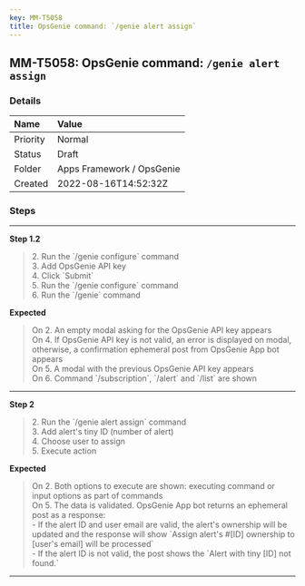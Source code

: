 ```yaml
---
key: MM-T5058
title: OpsGenie command: `/genie alert assign`
---
```


## MM-T5058: OpsGenie command: `/genie alert assign`

### Details

| Name     | Value                     |
| :------- | :------------------------ |
| Priority | Normal                    |
| Status   | Draft                     |
| Folder   | Apps Framework / OpsGenie |
| Created  | 2022-08-16T14:52:32Z      |

### Steps

<hr/>

**Step 1.2**

> <article>2. Run the `/genie configure` command<br />3. Add OpsGenie API key<br />4. Click `Submit`<br />5. Run the `/genie configure` command<br />6. Run the `/genie` command</article>

**Expected**

> <article>On 2. An empty modal asking for the OpsGenie API key appears<br />On 4. If OpsGenie API key is not valid, an error is displayed on modal, otherwise, a confirmation ephemeral post from  OpsGenie App bot appears<br />On 5. A modal with the previous OpsGenie API key appears<br />On 6. Command `/subscription`, `/alert` and `/list` are shown</article>

<hr/>

**Step 2**

> <article>2. Run the `/genie alert assign` command<br />3. Add alert's tiny ID (number of alert)<br />4. Choose user to assign<br />5. Execute action</article>

**Expected**

> <article>On 2. Both options to execute are shown: executing command or input options as part of commands<br />On 5. The data is validated. OpsGenie App bot returns an ephemeral post as a response:<br />- If the alert ID and user email are valid, the alert's ownership will be updated and the response will show `Assign alert's #[ID] ownership to [user's email] will be processed`<br />- If the alert ID is not valid, the post shows the `Alert with tiny [ID] not found.`</article>

<hr/>
